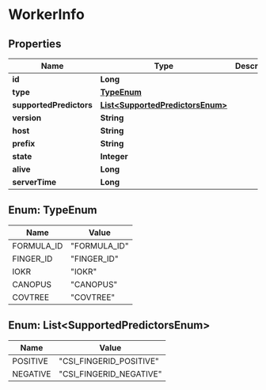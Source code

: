 

# WorkerInfo


## Properties

| Name | Type | Description | Notes |
|------------ | ------------- | ------------- | -------------|
|**id** | **Long** |  |  |
|**type** | [**TypeEnum**](#TypeEnum) |  |  |
|**supportedPredictors** | [**List&lt;SupportedPredictorsEnum&gt;**](#List&lt;SupportedPredictorsEnum&gt;) |  |  |
|**version** | **String** |  |  [optional] |
|**host** | **String** |  |  [optional] |
|**prefix** | **String** |  |  [optional] |
|**state** | **Integer** |  |  |
|**alive** | **Long** |  |  |
|**serverTime** | **Long** |  |  |



## Enum: TypeEnum

| Name | Value |
|---- | -----|
| FORMULA_ID | &quot;FORMULA_ID&quot; |
| FINGER_ID | &quot;FINGER_ID&quot; |
| IOKR | &quot;IOKR&quot; |
| CANOPUS | &quot;CANOPUS&quot; |
| COVTREE | &quot;COVTREE&quot; |



## Enum: List&lt;SupportedPredictorsEnum&gt;

| Name | Value |
|---- | -----|
| POSITIVE | &quot;CSI_FINGERID_POSITIVE&quot; |
| NEGATIVE | &quot;CSI_FINGERID_NEGATIVE&quot; |



